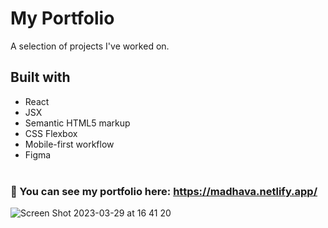 # My Portfolio

A selection of projects I've worked on.

## Built with
- React
- JSX
- Semantic HTML5 markup
- CSS Flexbox
- Mobile-first workflow
- Figma
<br><br/>


### 🔗 You can see my portfolio here: https://madhava.netlify.app/

![Screen Shot 2023-03-29 at 16 41 20](https://user-images.githubusercontent.com/89199369/228649857-ae451559-a066-4482-be36-8c6e054492c7.png)
